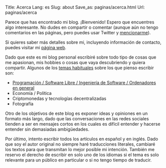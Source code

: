 Title: Acerca
Lang: es
Slug: about
Save_as: paginas/acerca.html
Url: paginas/acerca

Parece que has encontrado mi blog. ¡Bienvenido! Espero que encuentres
algo interesante. No dudes en compartir o comentar (aunque aún no
tengo comentarios en las páginas, pero puedes usar Twitter y
[mencionarme](https://twitter.com/ampajaro/)).

Si quieres saber más detalles sobre mi, incluyendo información de
contacto, puedes visitar mi [página web](https://fidelramos.net).

Dado que este es mi blog personal escribiré sobre todo tipo de cosas
que me apasionan, mis hobbies o cosas que vaya descubriendo y quiera
compartir. Algunos de los [temas habituales](/categorias#categories)
sobre los que pienso escribir son:

* [Programación / Software Libre / Ingeniería de Software / Ordenadores en general](/categorias/software)
* Economía / Política
* Criptomonedas y tecnologías decentralizadas
* Fotografía

Otro de los objetivos de este blog es exponer ideas y opiniones en un
formato más largo, dado que las conversaciones en las redes sociales
tienden a ser en mensajes cortos en los cuales es difícil entender y
hacerse entender sin demasiadas ambigüedades.

Por último, intento escribir todos los artículos en español y en
inglés. Dado que soy el autor original no siempre haré traducciones
literales, cambiaré los textos para que transmitan lo mejor posible mi
intención. También me reservo el derecho de escribir en solo uno de
los idiomas si el tema es solo relevante para un público en particular
o si no tengo tiempo de traducir.
